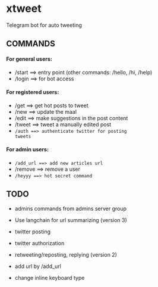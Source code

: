 # xtweet
Telegram bot for auto tweeting 

## COMMANDS

#### For general users:
- /start          ==> entry point (other commands: /hello, /hi, /help)
- /login          ==> for bot access

#### For registered users:
- /get            ==> get hot posts to tweet
- /new            ==> update the maal
- /edit           ==> make suggestions in the post content
- /tweet          ==> tweet a manually edited post
- <code>/auth           ==> authenticate twitter for posting tweets</code>

#### For admin users:
- <code>/add_url        ==> add new articles url</code>
- /remove         ==> remove a user
- <code>/heyyy          ==> hot secret command</code>

## TODO 

- admins commands from admins server group
- Use langchain for url summarizing (version 3)
- twitter posting
- twitter authorization 
- retweeting/reposting, replying (version 2)
- add url by /add_url

- change inline keyboard type
